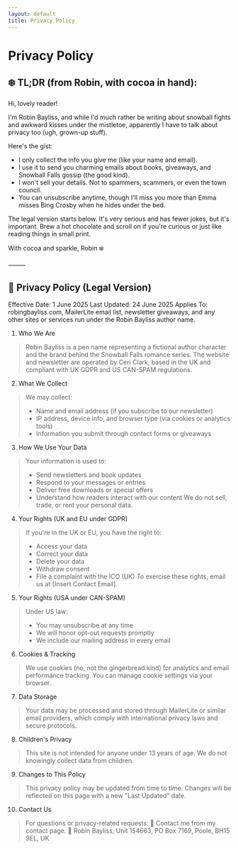 ```yaml
---
layout: default
title: Privacy Policy
---
```

<h1 class="page-title">Privacy Policy</h1>

<h2 class="page-title">❄️ TL;DR (from Robin, with cocoa in hand):</h2>

Hi, lovely reader!

I'm Robin Bayliss, and while I'd much rather be writing about snowball fights and awkward kisses under the mistletoe, apparently I have to talk about privacy too (ugh, grown-up stuff).

Here's the gist:
- I only collect the info you give me (like your name and email).
- I use it to send you charming emails about books, giveaways, and Snowball Falls gossip (the good kind).
- I won't sell your details. Not to spammers, scammers, or even the town council.
- You can unsubscribe anytime, though I'll miss you more than Emma misses Bing Crosby when he hides under the bed.

The legal version starts below. It's very serious and has fewer jokes, but it's important. Brew a hot chocolate and scroll on if you're curious or just like reading things in small print.

With cocoa and sparkle,
Robin ❄️

⸻

<h2 class="page-title">📜 Privacy Policy (Legal Version)</h2>

Effective Date: 1 June 2025
Last Updated: 24 June 2025
Applies To: robingbayliss.com, MailerLite email list, newsletter giveaways, and any other sites or services run under the Robin Bayliss author name.

1. Who We Are
> Robin Bayliss is a pen name representing a fictional author character and the brand behind the Snowball Falls romance series. The website and newsletter are operated by Ceri Clark, based in the UK and compliant with UK GDPR and US CAN-SPAM regulations.

2. What We Collect
> We may collect:
> - Name and email address (if you subscribe to our newsletter)
> - IP address, device info, and browser type (via cookies or analytics tools)
> - Information you submit through contact forms or giveaways

3. How We Use Your Data
> Your information is used to:
> - Send newsletters and book updates
> - Respond to your messages or entries
> - Deliver free downloads or special offers
> - Understand how readers interact with our content
> We do not sell, trade, or rent your personal data.

4. Your Rights (UK and EU under GDPR)
> If you're in the UK or EU, you have the right to:
> - Access your data
> - Correct your data
> - Delete your data
> - Withdraw consent
> - File a complaint with the ICO (UK)
> To exercise these rights, email us at [Insert Contact Email].

5. Your Rights (USA under CAN-SPAM)
> Under US law:
> - You may unsubscribe at any time
> - We will honor opt-out requests promptly
> - We include our mailing address in every email

6. Cookies & Tracking
> We use cookies (no, not the gingerbread kind) for analytics and email performance tracking. You can manage cookie settings via your browser.

7. Data Storage
> Your data may be processed and stored through MailerLite or similar email providers, which comply with international privacy laws and secure protocols.

8. Children's Privacy
> This site is not intended for anyone under 13 years of age. We do not knowingly collect data from children.

9. Changes to This Policy
> This privacy policy may be updated from time to time. Changes will be reflected on this page with a new "Last Updated" date.

10. Contact Us
> For questions or privacy-related requests:
> 📧 Contact me from my contact page.
> 📮 Robin Bayliss, Unit 154663, PO Box 7169, Poole, BH15 9EL, UK
